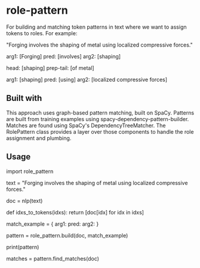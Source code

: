 # role-pattern

For building and matching token patterns in text where we want to assign tokens to roles. For example:

"Forging involves the shaping of metal using localized compressive forces."

arg1: [Forging]
pred: [involves]
arg2: [shaping]

head: [shaping]
prep-tail: [of metal]

arg1: [shaping]
pred: [using]
arg2: [localized compressive forces]

## Built with

This approach uses graph-based pattern matching, built on SpaCy. Patterns are built from training examples using spacy-dependency-pattern-builder. Matches are found using SpaCy's DependencyTreeMatcher. The RolePattern class provides a layer over those components to handle the role assignment and plumbing.

## Usage

import role_pattern

text = "Forging involves the shaping of metal using localized compressive forces."

doc = nlp(text)

def idxs_to_tokens(idxs):
    return [doc[idx] for idx in idxs]

match_example = {
    arg1:
    pred:
    arg2:
}

pattern = role_pattern.build(doc, match_example)

print(pattern)

matches = pattern.find_matches(doc)

